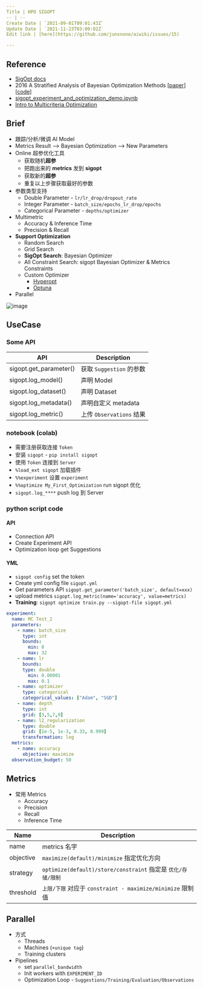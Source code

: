 ```yaml
---
Title | HPO SIGOPT
-- | --
Create Date | `2021-09-01T09:01:43Z`
Update Date | `2021-11-23T03:00:02Z`
Edit link | [here](https://github.com/junxnone/aiwiki/issues/15)

---
```

## Reference
- [SigOpt docs](https://app.sigopt.com/docs)
- 2016 A Stratified Analysis of Bayesian Optimization Methods [[paper](https://arxiv.org/pdf/1603.09441.pdf)] [[code](https://github.com/sigopt)]
- [sigopt_experiment_and_optimization_demo.ipynb](https://colab.research.google.com/github/sigopt/sigopt-examples/blob/master/get-started/sigopt_experiment_and_optimization_demo.ipynb)
- [Intro to Multicriteria Optimization](https://sigopt.com/blog/intro-to-multicriteria-optimization/)


## Brief
- 跟踪/分析/微调 AI Model
- Metrics Result --> Bayesian Optimization  --> New Parameters
- Online 超参优化工具
  - 获取随机**超参**
  - 把跑出来的 **metrics** 发到 **sigopt**
  - 获取新的**超参**
  - 重复以上步骤获取最好的参数
- 参数类型支持
  - Double Parameter - `lr/lr_drop/dropout_rate`
  - Integer Parameter - `batch_size/epochs_lr_drop/epochs`
  - Categorical Parameter - `depths/optimizer`
- Multimetric 
  - Accuracy & Inference Time
  - Precision & Recall
- **Support Optimization**
  - Random Search
  - Grid Search
  - **SigOpt Search**: Bayesian Optimizer
  - All Constraint Search: sigopt Bayesian Optimizer & Metrics Constraints
  - Custom Optimizer
    - [Hyperopt](https://hyperopt.github.io/hyperopt/)
    - [Optuna](https://optuna.org/)
- Parallel


![image](https://user-images.githubusercontent.com/2216970/132183671-21794822-2014-42f3-be9c-4685a0f422d6.png)




## UseCase
### Some API

API | Description
-- | --
sigopt.get_parameter() | 获取 `Suggestion` 的参数
sigopt.log_model() | 声明 Model
sigopt.log_dataset() | 声明 Dataset
sigopt.log_metadata() | 声明自定义 metadata
sigopt.log_metric() | 上传 `Observations` 结果




### notebook (colab)
- 需要注册获取连接 `Token`
- 安装 `sigopt` - `pip install sigopt`
- 使用 `Token` 连接到 `Server`
- `%load_ext sigopt` 加载插件
- `%%experiment` 设置 `experiment`
- `%%optimize My_First_Optimization` run sigopt 优化
- `sigopt.log_****` push log 到 Server

### python script code

#### API
- Connection API
- Create Experiment API
- Optimization loop get Suggestions 

#### YML

- `sigopt config` set the token
- Create yml config file `sigopt.yml`
- Get parameters API `sigopt.get_parameter('batch_size', default=xxx)`
- upload metrics `sigopt.log_metric(name='accuracy', value=metrics)`
- **Training**: `sigopt optimize train.py --sigopt-file sigopt.yml`
```yaml
experiment:
  name: MC Test_2
  parameters:
    - name: batch_size
      type: int
      bounds:
        min: 8
        max: 32
    - name: lr
      bounds:
      type: double
        min: 0.00001
        max: 0.1
    - name: optimizer
      type: categorical
      categorical_values: ["Adam", "SGD"]
    - name: depth
      type: int
      grid: [3,5,7,9]
    - name: l2_regularization
      type: double
      grid: [1e-5, 1e-3, 0.33, 0.999]
      transformation: log
  metrics:
    - name: accuracy
      objective: maximize
  observation_budget: 50
```

## Metrics

- 常用 Metrics
  - Accuracy
  - Precision
  - Recall
  - Inference Time


Name | Description
-- | --
name |  metrics 名字 
objective | `maximize(default)/minimize` 指定优化方向 
strategy | `optimize(default)/store/constraint` 指定是 `优化/存储/限制`
threshold | `上限/下限` 对应于 `constraint - maximize/minimize` 限制值

## Parallel
- 方式
  - Threads
  - Machines (`+unique tag`)
  - Training clusters
- Pipelines
  - set `parallel_bandwidth`
  - Init workers with `EXPERIMENT_ID`
  - Optimization Loop - `Suggestions/Training/Evaluation/Observations`
